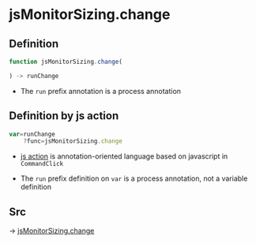 # jsMonitorSizing.change

## Definition

```js.js
function jsMonitorSizing.change(

) -> runChange
```

- The `run` prefix annotation is a process annotation
## Definition by js action

```js.js
var=runChange
	?func=jsMonitorSizing.change

```

- [js action](#) is annotation-oriented language based on javascript in `CommandClick`

- The `run` prefix definition on `var` is a process annotation, not a variable definition

## Src

-> [jsMonitorSizing.change](https://github.com/puutaro/CommandClick/blob/master/app/src/main/java/com/puutaro/commandclick/fragment_lib/terminal_fragment/js_interface/system/JsMonitorSizing.kt#L15)


